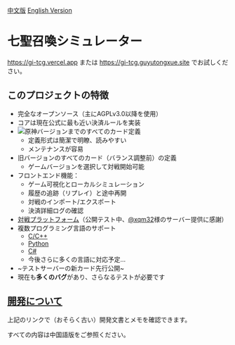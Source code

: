[中文版](./README.md) [English Version](./README.en.md)

# 七聖召喚シミュレーター

https://gi-tcg.vercel.app または https://gi-tcg.guyutongxue.site でお試しください。

## このプロジェクトの特徴

- 完全なオープンソース（主にAGPLv3.0以降を使用）
- コアは現在公式に最も近い決済ルールを実装
- ![原神バージョン](https://img.shields.io/badge/dynamic/json?url=https%3A%2F%2Fgi.xqm32.org%2Fapi%2Fversion&query=%24.currentGameVersion&label=%e5%8e%9f%e7%a5%9e)までのすべてのカード定義
  - 定義形式は簡潔で明瞭、読みやすい
  - メンテナンスが容易
- 旧バージョンのすべてのカード（バランス調整前）の定義
  - ゲームバージョンを選択して対戦開始可能
- フロントエンド機能：
  - ゲーム可視化とローカルシミュレーション
  - 履歴の追跡（リプレイ）と途中再開
  - 対戦のインポート/エクスポート
  - 決済詳細ログの確認
- [対戦プラットフォーム](https://gi.xqm32.org)（公開テスト中、[@xqm32](https://github.com/xqm32)様のサーバー提供に感謝）
- 複数プログラミング言語のサポート
  - [C/C++](./packages/cbinding/)
  - [Python](./packages/pybinding/)
  - [C#](./packages/csbinding/)
  - 今後さらに多くの言語に対応予定…
- ~テストサーバーの新カード先行公開~
- 現在も**多くのバグ**があり、さらなるテストが必要です

## [開発について](./docs/development/README.md)

上記のリンクで（おそらく古い）開発文書とメモを確認できます。

すべての内容は中国語版をご参照ください。